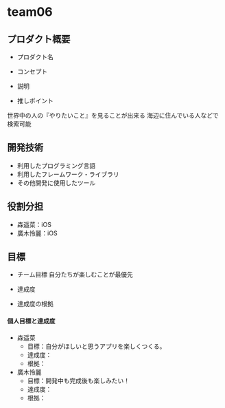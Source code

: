 # team06

## プロダクト概要
- プロダクト名

- コンセプト


- 説明


- 推しポイント

世界中の人の『やりたいこと』を見ることが出来る
海辺に住んでいる人などで検索可能


## 開発技術
- 利用したプログラミング言語
- 利用したフレームワーク・ライブラリ
- その他開発に使用したツール

## 役割分担
- 森遥菜：iOS
- 廣木怜麗：iOS

## 目標
- チーム目標
自分たちが楽しむことが最優先
- 達成度

- 達成度の根拠


#### 個人目標と達成度
- 森遥菜 
  - 目標：自分がほしいと思うアプリを楽しくつくる。 
  - 達成度：
  - 根拠：  
- 廣木怜麗
  - 目標：開発中も完成後も楽しみたい！ 
  - 達成度：  
  - 根拠： 
